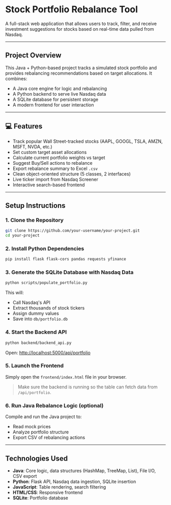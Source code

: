 # Stock Portfolio Rebalance Tool

A full-stack web application that allows users to track, filter, and receive investment suggestions for stocks based on real-time data pulled from Nasdaq.

---

## Project Overview

This Java + Python-based project tracks a simulated stock portfolio and provides rebalancing recommendations based on target allocations.
It combines:

* A Java core engine for logic and rebalancing
* A Python backend to serve live Nasdaq data
* A SQLite database for persistent storage
* A modern frontend for user interaction

---

## 💻 Features

* Track popular Wall Street-tracked stocks (AAPL, GOOGL, TSLA, AMZN, MSFT, NVDA, etc.)
* Set custom target asset allocations
* Calculate current portfolio weights vs target
* Suggest Buy/Sell actions to rebalance
* Export rebalance summary to Excel `.csv`
* Clean object-oriented structure (5 classes, 2 interfaces)
* Live ticker import from Nasdaq Screener
* Interactive search-based frontend

---

## Setup Instructions

### 1. Clone the Repository

```bash
git clone https://github.com/your-username/your-project.git
cd your-project
```

### 2. Install Python Dependencies

```bash
pip install flask flask-cors pandas requests yfinance
```

### 3. Generate the SQLite Database with Nasdaq Data

```bash
python scripts/populate_portfolio.py
```

This will:

* Call Nasdaq's API
* Extract thousands of stock tickers
* Assign dummy values
* Save into `db/portfolio.db`

### 4. Start the Backend API

```bash
python backend/backend_api.py
```

Open: [http://localhost:5000/api/portfolio](http://localhost:5000/api/portfolio)

### 5. Launch the Frontend

Simply open the `frontend/index.html` file in your browser.

> Make sure the backend is running so the table can fetch data from `/api/portfolio`.

### 6. Run Java Rebalance Logic (optional)

Compile and run the Java project to:

* Read mock prices
* Analyze portfolio structure
* Export CSV of rebalancing actions

---

## Technologies Used

* **Java**: Core logic, data structures (HashMap, TreeMap, List), File I/O, CSV export
* **Python**: Flask API, Nasdaq data ingestion, SQLite insertion
* **JavaScript**: Table rendering, search filtering
* **HTML/CSS**: Responsive frontend
* **SQLite**: Portfolio database


